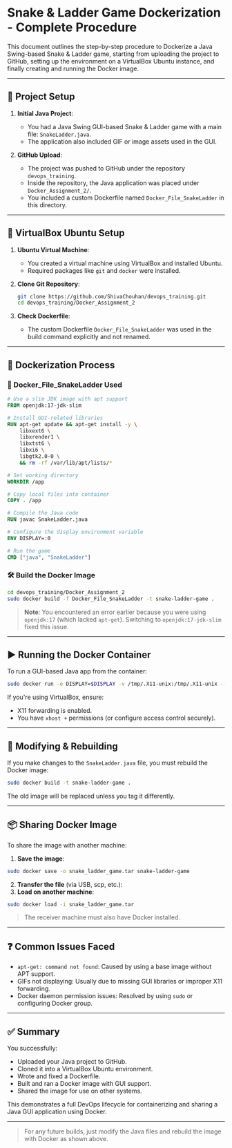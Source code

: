 # Snake & Ladder Game Dockerization - Complete Procedure

This document outlines the step-by-step procedure to Dockerize a Java Swing-based Snake & Ladder game, starting from uploading the project to GitHub, setting up the environment on a VirtualBox Ubuntu instance, and finally creating and running the Docker image.

---

## 📁 Project Setup

1. **Initial Java Project**:
   - You had a Java Swing GUI-based Snake & Ladder game with a main file: `SnakeLadder.java`.
   - The application also included GIF or image assets used in the GUI.

2. **GitHub Upload**:
   - The project was pushed to GitHub under the repository `devops_training`.
   - Inside the repository, the Java application was placed under `Docker_Assignment_2/`.
   - You included a custom Dockerfile named `Docker_File_SnakeLadder` in this directory.

---

## 🐧 VirtualBox Ubuntu Setup

1. **Ubuntu Virtual Machine**:
   - You created a virtual machine using VirtualBox and installed Ubuntu.
   - Required packages like `git` and `docker` were installed.

2. **Clone Git Repository**:
   ```bash
   git clone https://github.com/ShivaChouhan/devops_training.git
   cd devops_training/Docker_Assignment_2
   ```

3. **Check Dockerfile**:
   - The custom Dockerfile `Docker_File_SnakeLadder` was used in the build command explicitly and not renamed.

---

## 🐳 Dockerization Process

### 🔧 Docker_File_SnakeLadder Used
```Dockerfile
# Use a slim JDK image with apt support
FROM openjdk:17-jdk-slim

# Install GUI-related libraries
RUN apt-get update && apt-get install -y \
    libxext6 \
    libxrender1 \
    libxtst6 \
    libxi6 \
    libgtk2.0-0 \
    && rm -rf /var/lib/apt/lists/*

# Set working directory
WORKDIR /app

# Copy local files into container
COPY . /app

# Compile the Java code
RUN javac SnakeLadder.java

# Configure the display environment variable
ENV DISPLAY=:0

# Run the game
CMD ["java", "SnakeLadder"]
```

### 🛠️ Build the Docker Image
```bash
cd devops_training/Docker_Assignment_2
sudo docker build -f Docker_File_SnakeLadder -t snake-ladder-game .
```

> **Note**: You encountered an error earlier because you were using `openjdk:17` (which lacked `apt-get`). Switching to `openjdk:17-jdk-slim` fixed this issue.

---

## ▶️ Running the Docker Container

To run a GUI-based Java app from the container:
```bash
sudo docker run -e DISPLAY=$DISPLAY -v /tmp/.X11-unix:/tmp/.X11-unix --rm snake-ladder-game
```

If you're using VirtualBox, ensure:
- X11 forwarding is enabled.
- You have `xhost +` permissions (or configure access control securely).

---

## 🧪 Modifying & Rebuilding
If you make changes to the `SnakeLadder.java` file, you must rebuild the Docker image:
```bash
sudo docker build -t snake-ladder-game .
```

The old image will be replaced unless you tag it differently.

---

## 📦 Sharing Docker Image
To share the image with another machine:
1. **Save the image**:
```bash
sudo docker save -o snake_ladder_game.tar snake-ladder-game
```
2. **Transfer the file** (via USB, scp, etc.):
3. **Load on another machine**:
```bash
sudo docker load -i snake_ladder_game.tar
```
> The receiver machine must also have Docker installed.

---

## ❓ Common Issues Faced
- `apt-get: command not found`: Caused by using a base image without APT support.
- GIFs not displaying: Usually due to missing GUI libraries or improper X11 forwarding.
- Docker daemon permission issues: Resolved by using `sudo` or configuring Docker group.

---

## ✅ Summary
You successfully:
- Uploaded your Java project to GitHub.
- Cloned it into a VirtualBox Ubuntu environment.
- Wrote and fixed a Dockerfile.
- Built and ran a Docker image with GUI support.
- Shared the image for use on other systems.

This demonstrates a full DevOps lifecycle for containerizing and sharing a Java GUI application using Docker.

---

> For any future builds, just modify the Java files and rebuild the image with Docker as shown above.

